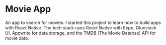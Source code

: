 # Movie App

An app to search for movies. I started this project to learn how to build apps with React Native. The tech stack uses React Native with Expo, Gluestack UI, Appwrite for data storage, and the TMDB (The Movie Databse) API for movie data.
